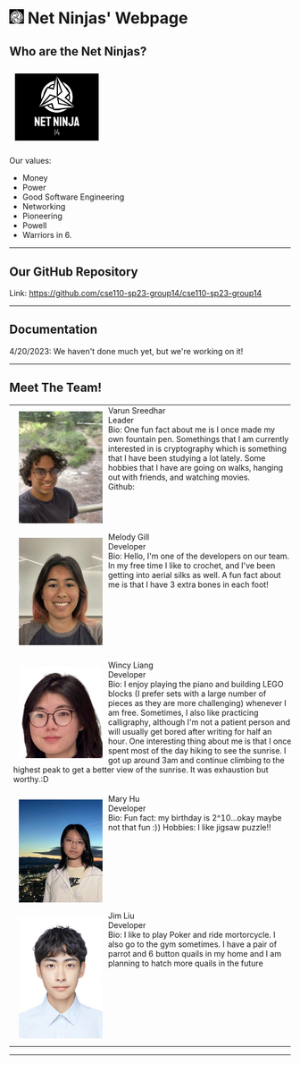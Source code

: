 # <img src="./team_page_images/NetNinjaJustLogo.png" width=26> Net Ninjas' Webpage 

## Who are the Net Ninjas?

<img src="./team_page_images/NetNinjaLogo.jpg" width=150  style="margin: 10px">

Our values:
- Money
- Power
- Good Software Engineering
- Networking
- Pioneering
- Powell
- Warriors in 6.

---

## Our GitHub Repository

Link: https://github.com/cse110-sp23-group14/cse110-sp23-group14

---

## Documentation

4/20/2023: We haven't done much yet, but we're working on it!

---

## Meet The Team!
<!-- This is how grids are implemented in Markdown, and the raw looks disgusting. I apologize. -->
| | |
|:-------------------------:|:-------------------------:|
|<div style="text-align: left; width: 500px"><img src="./team_page_images/VarunPic.jpg" width=150  style="float: left; margin: 10px">Varun Sreedhar <br>Leader <br>Bio: One fun fact about me is I once made my own fountain pen. Somethings that I am currently interested in is cryptography which is something that I have been studying a lot lately. Some hobbies that I have are going on walks, hanging out with friends, and watching movies. <br>Github: </div>|<div style="text-align: left; width: 500px"><img src="./team_page_images/NicholasPic.jpg" width=150  style="float: left; margin: 10px">Nicholas Nakano <br>Leader <br>Bio: I love music! I play piano, guitar, saxophone and bass. If you don't catch me jamming out in the practice rooms at CPMC, you'll find me working on my car or racing it on the track!</div>|
|<div style="text-align: left; width: 500px"><img src="./team_page_images/MelodyPic.jpg" width=150  style="float: left; margin: 10px">Melody Gill <br>Developer <br>Bio: Hello, I'm one of the developers on our team. In my free time I like to crochet, and I've been getting into aerial silks as well. A fun fact about me is that I have 3 extra bones in each foot!</div>|<div style="text-align: left; width: 500px"><img src="./team_page_images/ChristinaPic.png" width=150  style="float: left; margin: 10px">Christina Tan <br>Developer<br>Bio: My hobbies include reading, skiing, shopping, working at Chipotle, and eating out! My favorite food is pizza. I also love to travel and hope to explore the world.</div>|
|<div style="text-align: left; width: 500px"><img src="./team_page_images/YongxiPic.jpg" width=150  style="float: left; margin: 10px">Wincy Liang <br>Developer<br>Bio: I enjoy playing the piano and building LEGO blocks (I prefer sets with a large number of pieces as they are more challenging) whenever I am free. Sometimes, I also like practicing calligraphy, although I'm not a patient person and will usually get bored after writing for half an hour. One interesting thing about me is that I once spent most of the day hiking to see the sunrise. I got up around 3am and continue climbing to the highest peak to get a better view of the sunrise. It was exhaustion but worthy.:D</div>|<div style="text-align: left; width: 500px"><img src="./team_page_images/JisolPic.jpeg" width=150  style="float: left; margin: 10px">Jisol Park <br>Developer<br>Bio: Some of my hobbies are snowboarding, pottery and reading! I like finding new study spots in San Diego and I love spicy food!</div>|
|<div style="text-align: left; width: 500px"><img src="./team_page_images/QijunPic.jpeg" width=150  style="float: left; margin: 10px">Mary Hu <br>Developer<br>Bio: Fun fact: my birthday is 2^10...okay maybe not that fun :)) Hobbies: I like jigsaw puzzle!!</div>|<div style="text-align: left; width: 500px"><img src="./team_page_images/TimPic.jpg" width=150  style="float: left; margin: 10px">Tim Lacaba <br>Designer<br>Bio: Fun fact: I transferred from a community college in the Bay. My hobbies consist of camping and playing video games. I really want to learn Filipino so I can visit the Philippines and explore on my own. </div>|
|<div style="text-align: left; width: 500px"><img src="./team_page_images/JimPic.jpg" width=150  style="float: left; margin: 10px">Jim Liu <br>Developer<br>Bio: I like to play Poker and ride mortorcycle. I also go to the gym sometimes. I have a pair of parrot and 6 button quails in my home and I am planning to hatch more quails in the future </div>|<div style="text-align: left; width: 500px"><img src="./team_page_images/YulinPic.png" width=150  style="float: left; margin: 10px">Luke Luo<br>Developer<br>Bio: I’m interested in coding, traveling and delicious food.</div>|

---




   







